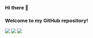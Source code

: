 ### Hi there 👋 
### Welcome to my GitHub repository!

![](http://github-profile-summary-cards.vercel.app/api/cards/profile-details?username=reki204&theme=dracula)
![](http://github-profile-summary-cards.vercel.app/api/cards/stats?username=reki204&theme=dracula)
![](http://github-profile-summary-cards.vercel.app/api/cards/most-commit-language?username=reki204&theme=dracula)
